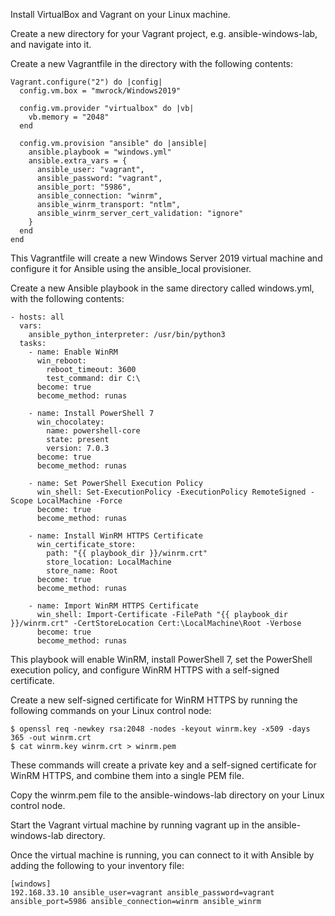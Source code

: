 Install VirtualBox and Vagrant on your Linux machine.

Create a new directory for your Vagrant project, e.g. ansible-windows-lab, and navigate into it.

Create a new Vagrantfile in the directory with the following contents:

```
Vagrant.configure("2") do |config|
  config.vm.box = "mwrock/Windows2019"

  config.vm.provider "virtualbox" do |vb|
    vb.memory = "2048"
  end

  config.vm.provision "ansible" do |ansible|
    ansible.playbook = "windows.yml"
    ansible.extra_vars = {
      ansible_user: "vagrant",
      ansible_password: "vagrant",
      ansible_port: "5986",
      ansible_connection: "winrm",
      ansible_winrm_transport: "ntlm",
      ansible_winrm_server_cert_validation: "ignore"
    }
  end
end
```

This Vagrantfile will create a new Windows Server 2019 virtual machine and configure it for Ansible using the ansible_local provisioner.

Create a new Ansible playbook in the same directory called windows.yml, with the following contents:


```
- hosts: all
  vars:
    ansible_python_interpreter: /usr/bin/python3
  tasks:
    - name: Enable WinRM
      win_reboot:
        reboot_timeout: 3600
        test_command: dir C:\
      become: true
      become_method: runas

    - name: Install PowerShell 7
      win_chocolatey:
        name: powershell-core
        state: present
        version: 7.0.3
      become: true
      become_method: runas

    - name: Set PowerShell Execution Policy
      win_shell: Set-ExecutionPolicy -ExecutionPolicy RemoteSigned -Scope LocalMachine -Force
      become: true
      become_method: runas

    - name: Install WinRM HTTPS Certificate
      win_certificate_store:
        path: "{{ playbook_dir }}/winrm.crt"
        store_location: LocalMachine
        store_name: Root
      become: true
      become_method: runas

    - name: Import WinRM HTTPS Certificate
      win_shell: Import-Certificate -FilePath "{{ playbook_dir }}/winrm.crt" -CertStoreLocation Cert:\LocalMachine\Root -Verbose
      become: true
      become_method: runas
```
This playbook will enable WinRM, install PowerShell 7, set the PowerShell execution policy, and configure WinRM HTTPS with a self-signed certificate.

Create a new self-signed certificate for WinRM HTTPS by running the following commands on your Linux control node:

```
$ openssl req -newkey rsa:2048 -nodes -keyout winrm.key -x509 -days 365 -out winrm.crt 
$ cat winrm.key winrm.crt > winrm.pem
```

These commands will create a private key and a self-signed certificate for WinRM HTTPS, and combine them into a single PEM file.

Copy the winrm.pem file to the ansible-windows-lab directory on your Linux control node.

Start the Vagrant virtual machine by running vagrant up in the ansible-windows-lab directory.

Once the virtual machine is running, you can connect to it with Ansible by adding the following to your inventory file:

```
[windows]
192.168.33.10 ansible_user=vagrant ansible_password=vagrant ansible_port=5986 ansible_connection=winrm ansible_winrm
```
